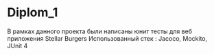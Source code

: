 # Diplom_1
В рамках данного проекта были написаны юнит тесты для веб приложения Stellar Burgers
Использованный стек :
Jacoco, Mockito, JUnit 4
